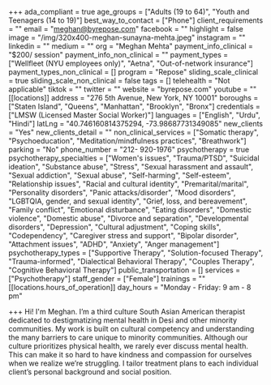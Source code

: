 +++
ada_compliant = true
age_groups = ["Adults (19 to 64)", "Youth and Teenagers (14 to 19)"]
best_way_to_contact = ["Phone"]
client_requirements = ""
email = "meghan@byrepose.com"
facebook = ""
highlight = false
image = "/img/320x400-meghan-sunayna-mehta.jpeg"
instagram = ""
linkedin = ""
medium = ""
org = "Meghan Mehta"
payment_info_clinical = "$200/ session"
payment_info_non_clinical = ""
payment_types = ["Wellfleet (NYU employees only)", "Aetna", "Out-of-network insurance"]
payment_types_non_clinical = []
program = "Repose"
sliding_scale_clinical = true
sliding_scale_non_clinical = false
tags = []
telehealth = "Not applicable"
tiktok = ""
twitter = ""
website = "byrepose.com"
youtube = ""
[[locations]]
address = "276 5th Avenue, New York, NY 10001"
boroughs = ["Staten Island", "Queens", "Manhattan", "Brooklyn", "Bronx"]
credentials = ["LMSW (Licensed Master Social Worker)"]
languages = ["English", "Urdu", "Hindi"]
latLng = "40.746160814375294, -73.98687731349085"
new_clients = "Yes"
new_clients_detail = ""
non_clinical_services = ["Somatic therapy", "Psychoeducation", "Meditation/mindfulness practices", "Breathwork"]
parking = "No"
phone_number = "212- 920-1976"
psychotherapy = true
psychotherapy_specialties = ["Women's issues", "Trauma/PTSD", "Suicidal ideation", "Substance abuse", "Stress", "Sexual harassment and assault", "Sexual addiction", "Sexual abuse", "Self-harming", "Self-esteem", "Relationship issues", "Racial and cultural identity", "Premarital/marital", "Personality disorders", "Panic attacks/disorder", "Mood disorders", "LGBTQIA, gender, and sexual identity", "Grief, loss, and bereavement", "Family conflict", "Emotional disturbance", "Eating disorders", "Domestic violence", "Domestic abuse", "Divorce and separation", "Developmental disorders", "Depression", "Cultural adjustment", "Coping skills", "Codependency", "Caregiver stress and support", "Bipolar disorder", "Attachment issues", "ADHD", "Anxiety", "Anger management"]
psychotherapy_types = ["Supportive Therapy", "Solution-focused Therapy", "Trauma-informed", "Dialectical Behavioral Therapy", "Couples Therapy", "Cognitive Behavioral Therapy"]
public_transportation = []
services = ["Psychotherapy"]
staff_gender = ["Female"]
trainings = ""
[[locations.hours_of_operation]]
day_hours = "Monday - Friday: 9 am - 8 pm"

+++
Hi! I'm Meghan. I’m a third culture South Asian American therapist dedicated to destigmatizing mental health in Desi and other minority communities. My work is built on cultural competency and understanding the many barriers to care unique to minority communities. Although our culture prioritizes physical health, we rarely ever discuss mental health. This can make it so hard to have kindness and compassion for ourselves when we realize we’re struggling. I tailor treatment plans to each individual client’s personal background and social position.